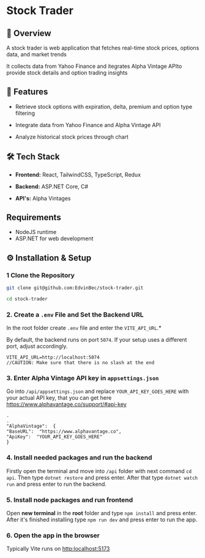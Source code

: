 # Stock Trader

## 📌 Overview

A stock trader is web application that fetches real-time stock prices, options data, and market trends

It collects data from Yahoo Finance and itegrates Alpha Vintage APIto provide stock details and option trading insights

## 🚀 Features

- Retrieve stock options with expiration, delta, premium and option type filtering

- Integrate data from Yahoo Finance and Alpha Vintage API

- Analyze historical stock prices through chart

## 🛠️ Tech Stack

- **Frontend:** React, TailwindCSS, TypeScript, Redux

- **Backend:** ASP.NET Core, C#

- **API's:** Alpha Vintages

## Requirements

- NodeJS runtime
- ASP.NET for web development

## ⚙️ Installation & Setup

### 1️ Clone the Repository

```sh
git clone git@github.com:EdvinBec/stock-trader.git

cd stock-trader
```

### 2. Create a `.env` File and Set the Backend URL

In the root folder create `.env` file and enter the `VITE_API_URL`.\*

By default, the backend runs on port `5074`. If your setup uses a different port, adjust accordingly.

```
VITE_API_URL=http://localhost:5074 
//CAUTION: Make sure that there is no slash at the end
```

### 3. Enter Alpha Vintage API key in `appsettings.json`

Go into `/api/appsettings.json` and replace `YOUR_API_KEY_GOES_HERE` with your actual API key, that you can get here https://www.alphavantage.co/support/#api-key

```
.
.
"AlphaVintage":  {
"BaseURL":  "https://www.alphavantage.co",
"ApiKey":  "YOUR_API_KEY_GOES_HERE"
}
```

### 4. Install needed packages and run the backend

Firstly open the terminal and move into `/api` folder with next command `cd api`. Then type `dotnet restore` and press enter. After that type `dotnet watch run` and press enter to run the backend.

### 5. Install node packages and run frontend

Open **new terminal** in the **root** folder and type `npm install` and press enter. After it's finished installing type `npm run dev` and press enter to run the app.

### 6. Open the app in the browser

Typically Vite runs on [http:localhost:5173](http:localhost:5173)

